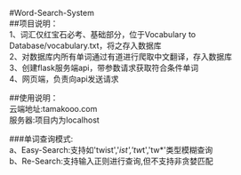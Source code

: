 #Word-Search-System  
##项目说明：  
1、词汇仅红宝石必考、基础部分，位于Vocabulary to Database/vocabulary.txt，将之存入数据库  
2、对数据库内所有单词通过有道进行爬取中文翻译，存入数据库  
3、创建flask服务端api，带参数请求获取符合条件单词  
4、网页端，负责向api发送请求

##使用说明：  
云端地址:tamakooo.com   
服务器:项目内为localhost

###单词查询模式:  
a、Easy-Search:支持如'twist','*ist','tw*t','tw*'类型模糊查询  
b、Re-Search:支持输入正则进行查询,但不支持非贪婪匹配
